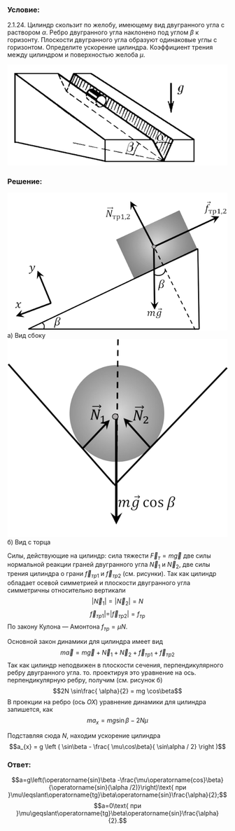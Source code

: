 ###  Условие: 

$2.1.24.$ Цилиндр скользит по желобу, имеющему вид двугранного угла с раствором $\alpha$. Ребро двугранного угла наклонено под углом $\beta$ к горизонту. Плоскости двугранного угла образуют одинаковые углы с горизонтом. Определите ускорение цилиндра. Коэффициент трения между цилиндром и поверхностью желоба $\mu$. 

![ К задаче 2.1.24 |585x268, 47%](../../img/2.1.24/statement.png)

###  Решение: 

![ a) Вид сбоку |633x394, 47%](../../img/2.1.24/sol2.png)  a) Вид сбоку  ![ б) Вид с торца |528x473, 47%](../../img/2.1.24/sol1.png)  б) Вид с торца 

Силы, действующие на цилиндр: сила тяжести $\vec{F}_{т} = m \vec{g}$ две силы нормальной реакции граней двугранного угла $\vec{N}_{1}$ и $\vec{N}_{2}$, две силы трения цилиндра о грани $\vec{f}_{тр1}$ и $\vec{f}_{тр2}$ (см. рисунки). Так как цилиндр обладает осевой симметрией и плоскости двугранного угла симметричны относительно вертикали $$| \vec{N}_{1} | = | \vec{N}_{2} | = N$$ $$\vec{f}_{тр1}| = | \vec{f}_{тр2} | = f_{тр}$$ По закону Кулона — Амонтона $f_{тр} = \mu N$. 

Основной закон динамики для цилиндра имеет вид $$m \vec{a} = m \vec{g} + \vec{N}_{1} + \vec{N}_{2} + \vec{f}_{тр1} + \vec{f}_{тр2}$$ Так как цилиндр неподвижен в плоскости сечения, перпендикулярного ребру двугранного угла. то. проектируя это уравнение на ось. перпендикулярную ребру, получим (см. рисунок б) $$2N \sin\frac{ \alpha}{2} = mg \cos\beta$$ В проекции на ребро (ось $ОХ$) уравнение динамики для цилиндра запишется, как $$ma_{x} = mg \sin\beta - 2N \mu$$ 

Подставляя сюда $N$, находим ускорение цилиндра $$a_{x} = g \left ( \sin\beta - \frac{ \mu\cos\beta}{ \sin\alpha / 2} \right )$$ 

###  Ответ: 

$$a=g\left(\operatorname{sin}\beta -\frac{\mu\operatorname{cos}\beta}{\operatorname{sin}(\alpha /2)}\right)\text{ при }\mu\leqslant\operatorname{tg}\beta\operatorname{sin}\frac{\alpha}{2};$$ $$a=0\text{ при }\mu\geqslant\operatorname{tg}\beta\operatorname{sin}\frac{\alpha}{2}.$$ 
